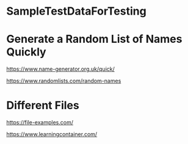 # SampleTestDataForTesting

# Generate a Random List of Names Quickly

https://www.name-generator.org.uk/quick/

https://www.randomlists.com/random-names

# Different Files

https://file-examples.com/

https://www.learningcontainer.com/


